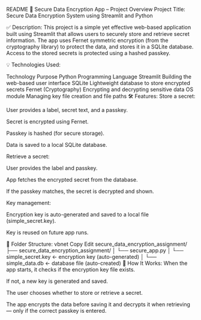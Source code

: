 README
🔐 Secure Data Encryption App – Project Overview Project Title: Secure Data Encryption System using Streamlit and Python

✅ Description: This project is a simple yet effective web-based application built using Streamlit that allows users to securely store and retrieve secret information. The app uses Fernet symmetric encryption (from the cryptography library) to protect the data, and stores it in a SQLite database. Access to the stored secrets is protected using a hashed passkey.

💡 Technologies Used:

Technology Purpose Python Programming Language Streamlit Building the web-based user interface SQLite Lightweight database to store encrypted secrets Fernet (Cryptography) Encrypting and decrypting sensitive data OS module Managing key file creation and file paths 🛠️ Features: Store a secret:

User provides a label, secret text, and a passkey.

Secret is encrypted using Fernet.

Passkey is hashed (for secure storage).

Data is saved to a local SQLite database.

Retrieve a secret:

User provides the label and passkey.

App fetches the encrypted secret from the database.

If the passkey matches, the secret is decrypted and shown.

Key management:

Encryption key is auto-generated and saved to a local file (simple_secret.key).

Key is reused on future app runs.

📂 Folder Structure: vbnet Copy Edit secure_data_encryption_assignment/ ├── secure_data_encryption_assignment/ │ └── secure_app.py │ └── simple_secret.key ← encryption key (auto-generated) │ └── simple_data.db ← database file (auto-created) 🚀 How It Works: When the app starts, it checks if the encryption key file exists.

If not, a new key is generated and saved.

The user chooses whether to store or retrieve a secret.

The app encrypts the data before saving it and decrypts it when retrieving — only if the correct passkey is entered.

